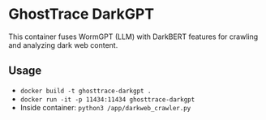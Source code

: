# GhostTrace DarkGPT

This container fuses WormGPT (LLM) with DarkBERT features for crawling and analyzing dark web content.

## Usage
- `docker build -t ghosttrace-darkgpt .`
- `docker run -it -p 11434:11434 ghosttrace-darkgpt`
- Inside container: `python3 /app/darkweb_crawler.py`
